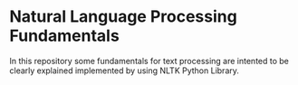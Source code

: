 # Natural Language Processing Fundamentals

In this repository some fundamentals for text processing are intented to be clearly explained implemented by using NLTK Python Library.
